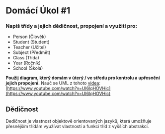 # Domácí Úkol #1
### Napiš třídy a jejich dědičnost, propojení a využití pro:  

- Person (Člověk)
- Student (Student)
- Teacher (Učitel)
- Subject (Předmět)
- Class (Třída)
- Year (Ročník)
- School (Škola)

**Použij diagram, který domám v úterý / ve středu pro kontrolu a upřesnění jejich propojení.**
Nauč se UML z tohoto [videa](https://www.youtube.com/watch?v=UI6lqHOVHic): [https://www.youtube.com/watch?v=UI6lqHOVHic](https://www.youtube.com/watch?v=UI6lqHOVHic)

## Dědičnost
Dedičnost je vlastnost objektově orientovaných jazyků, která umožňuje přesnějším třídám využívat vlastností a funkcí tříd z vyšších abstrakcí.

